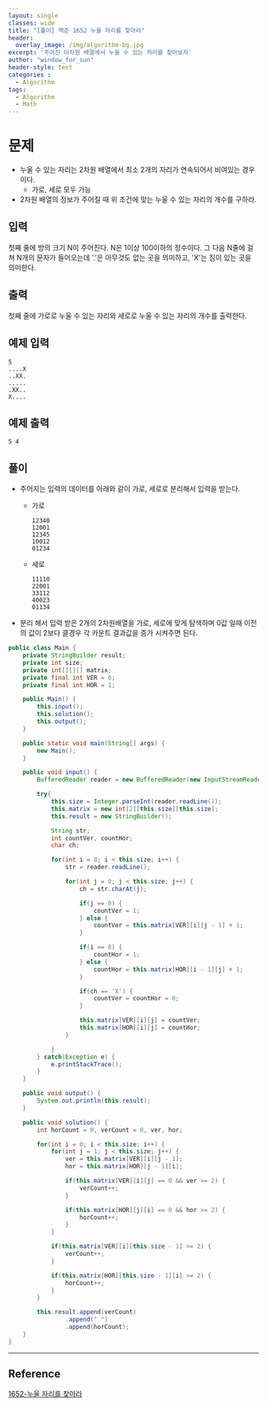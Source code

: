 ```yaml
--- 
layout: single
classes: wide
title: "[풀이] 백준 1652 누울 자리를 찾아라"
header:
  overlay_image: /img/algorithm-bg.jpg
excerpt: '주어진 이차원 배열에서 누울 수 있는 자리를 찾아보자'
author: "window_for_sun"
header-style: text
categories :
  - Algorithm
tags:
  - Algorithm
  - Math
---  
```


# 문제
- 누울 수 있는 자리는 2차원 배열에서 최소 2개의 자리가 연속되어서 비여있는 경우이다.
	- 가로, 세로 모두 가능
- 2차원 배열의 정보가 주어질 때 위 조건에 맞는 누울 수 있는 자리의 개수를 구하라.

## 입력
첫째 줄에 방의 크기 N이 주어진다. N은 1이상 100이하의 정수이다. 그 다음 N줄에 걸쳐 N개의 문자가 들어오는데 '.'은 아무것도 없는 곳을 의미하고, 'X'는 짐이 있는 곳을 의미한다.

## 출력
첫째 줄에 가로로 누울 수 있는 자리와 세로로 누울 수 있는 자리의 개수를 출력한다.

## 예제 입력

```
5
....X
..XX.
.....
.XX..
X....
```  

## 예제 출력

```
5 4
```  

## 풀이
- 주어지는 입력의 데이터를 아래와 같이 가로, 세로로 분리해서 입력을 받는다.
	- 가로
	
		```
		12340
		12001
		12345
		10012
		01234
		``` 
	
	- 세로
	
		```
		11110
		22001
		33112
		40023
		01134
		``` 

- 분리 해서 입력 받은 2개의 2차원배열을 가로, 세로에 맞게 탐색하며 0값 일때 이전의 값이 2보다 클경우 각 카운트 결과값을 증가 시켜주면 된다.

```java
public class Main {
    private StringBuilder result;
    private int size;
    private int[][][] matrix;
    private final int VER = 0;
    private final int HOR = 1;

    public Main() {
        this.input();
        this.solution();
        this.output();
    }

    public static void main(String[] args) {
        new Main();
    }

    public void input() {
        BufferedReader reader = new BufferedReader(new InputStreamReader(System.in));

        try{
            this.size = Integer.parseInt(reader.readLine());
            this.matrix = new int[2][this.size][this.size];
            this.result = new StringBuilder();

            String str;
            int countVer, countHor;
            char ch;

            for(int i = 0; i < this.size; i++) {
                str = reader.readLine();

                for(int j = 0; j < this.size; j++) {
                    ch = str.charAt(j);

                    if(j == 0) {
                        countVer = 1;
                    } else {
                        countVer = this.matrix[VER][i][j - 1] + 1;
                    }

                    if(i == 0) {
                        countHor = 1;
                    } else {
                        countHor = this.matrix[HOR][i - 1][j] + 1;
                    }

                    if(ch == 'X') {
                        countVer = countHor = 0;
                    }

                    this.matrix[VER][i][j] = countVer;
                    this.matrix[HOR][i][j] = countHor;
                }

            }
        } catch(Exception e) {
            e.printStackTrace();
        }
    }

    public void output() {
        System.out.println(this.result);
    }

    public void solution() {
        int horCount = 0, verCount = 0, ver, hor;

        for(int i = 0; i < this.size; i++) {
            for(int j = 1; j < this.size; j++) {
                ver = this.matrix[VER][i][j - 1];
                hor = this.matrix[HOR][j - 1][i];

                if(this.matrix[VER][i][j] == 0 && ver >= 2) {
                    verCount++;
                }

                if(this.matrix[HOR][j][i] == 0 && hor >= 2) {
                    horCount++;
                }
            }

            if(this.matrix[VER][i][this.size - 1] >= 2) {
                verCount++;
            }

            if(this.matrix[HOR][this.size - 1][i] >= 2) {
                horCount++;
            }
        }

        this.result.append(verCount)
                .append(" ")
                .append(horCount);
    }
}
```  

---
## Reference
[1652-누울 자리를 찾아라](https://www.acmicpc.net/problem/1652)  
